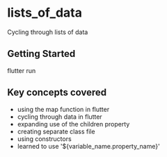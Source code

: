 # lists_of_data

Cycling through lists of data

## Getting Started

flutter run

## Key concepts covered

- using the map function in flutter
- cycling through data in flutter
- expanding use of the children property
- creating separate class file
- using constructors
- learned to use '${variable_name.property_name}'
